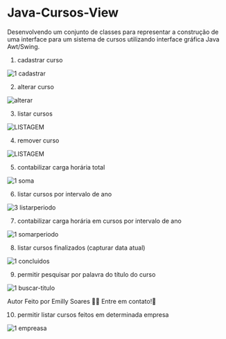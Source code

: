 <h1> Java-Cursos-View</h1>
Desenvolvendo um conjunto de classes para representar a construção de uma
interface para um sistema de cursos utilizando interface gráfica Java Awt/Swing.

1. cadastrar curso

![1 cadastrar](https://github.com/emilly-soares/Java-Courses-View/assets/54116441/351ed6e4-646b-450f-ada2-ceb21f963234)

2. alterar curso

![alterar](https://github.com/emilly-soares/Java-Courses-View/assets/54116441/5a316d42-70c9-4103-ba58-57a48f57a81b)

3. listar cursos
   
![LISTAGEM](https://github.com/emilly-soares/Java-Courses-View/assets/54116441/14230ef3-c517-4e21-95c2-6c149221d7b8)

4. remover curso
   
![LISTAGEM](https://github.com/emilly-soares/Java-Courses-View/assets/54116441/97ae71b0-95d7-45b6-bc1f-643387a41886)

5. contabilizar carga horária total

![1 soma](https://github.com/emilly-soares/Java-Courses-View/assets/54116441/c6bef726-42bd-4a83-ade7-bd795ad2424c)

6. listar cursos por intervalo de ano
    
![3 listarperiodo](https://github.com/emilly-soares/Java-Courses-View/assets/54116441/9203580a-2b20-4ec4-bb4c-9a7dc4fa47ab)

7. contabilizar carga horária em cursos por intervalo de ano

![1 somarperiodo](https://github.com/emilly-soares/Java-Courses-View/assets/54116441/f3ecfbb6-6ebe-4804-a76b-4132f0e12986)


8. listar cursos finalizados (capturar data atual)

![1 concluidos](https://github.com/emilly-soares/Java-Courses-View/assets/54116441/01e6e0ec-af30-4c23-89cd-7dd8879eaa02)


9. permitir pesquisar por palavra do título do curso

![1 buscar-titulo](https://github.com/emilly-soares/Java-Courses-View/assets/54116441/4db20f31-5306-4f75-899d-63ae140e43a9)

Autor
Feito por Emilly Soares 👋🏽 Entre em contato!🚀

10. permitir listar cursos feitos em determinada empresa

![1 empreasa](https://github.com/emilly-soares/Java-Courses-View/assets/54116441/dbde799a-89ce-4f3f-9849-3bbafc3cc730)



